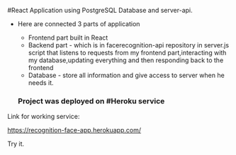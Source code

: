 #React Application using PostgreSQL Database and server-api.

- Here are connected 3 parts of application
  - Frontend part built in React
  - Backend part - which is in facerecognition-api repository in server.js script that listens to requests from my frontend      part,interacting with my database,updating everything and then responding back to the frontend
  - Database - store all information and give access to server when he needs it.
  
  <h3>Project was deployed on #Heroku service</h3>

Link for working service:

https://recognition-face-app.herokuapp.com/

Try it.
